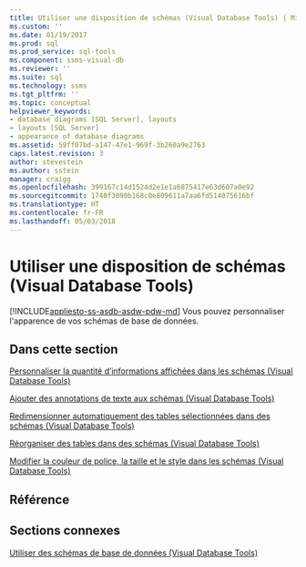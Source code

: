 ```yaml
---
title: Utiliser une disposition de schémas (Visual Database Tools) | Microsoft Docs
ms.custom: ''
ms.date: 01/19/2017
ms.prod: sql
ms.prod_service: sql-tools
ms.component: ssms-visual-db
ms.reviewer: ''
ms.suite: sql
ms.technology: ssms
ms.tgt_pltfrm: ''
ms.topic: conceptual
helpviewer_keywords:
- database diagrams [SQL Server], layouts
- layouts [SQL Server]
- appearance of database diagrams
ms.assetid: 59ff07bd-a147-47e1-969f-3b260a9e2763
caps.latest.revision: 3
author: stevestein
ms.author: sstein
manager: craigg
ms.openlocfilehash: 399167c14d1524d2e1e1a6875417e63d607a0e92
ms.sourcegitcommit: 1740f3090b168c0e809611a7aa6fd514075616bf
ms.translationtype: HT
ms.contentlocale: fr-FR
ms.lasthandoff: 05/03/2018
---
```

# <a name="work-with-diagram-layout-visual-database-tools"></a>Utiliser une disposition de schémas (Visual Database Tools)
[!INCLUDE[appliesto-ss-asdb-asdw-pdw-md](../../includes/appliesto-ss-asdb-asdw-pdw-md.md)]
Vous pouvez personnaliser l'apparence de vos schémas de base de données.  
  
## <a name="in-this-section"></a>Dans cette section  
[Personnaliser la quantité d’informations affichées dans les schémas &#40;Visual Database Tools&#41;](../../ssms/visual-db-tools/customize-the-amount-of-information-displayed-in-diagrams-visual-database-tools.md)  
  
[Ajouter des annotations de texte aux schémas &#40;Visual Database Tools&#41;](../../ssms/visual-db-tools/add-text-annotations-to-diagrams-visual-database-tools.md)  
  
[Redimensionner automatiquement des tables sélectionnées dans des schémas &#40;Visual Database Tools&#41;](../../ssms/visual-db-tools/autosize-selected-tables-in-diagrams-visual-database-tools.md)  
  
[Réorganiser des tables dans des schémas &#40;Visual Database Tools&#41;](../../ssms/visual-db-tools/arrange-tables-in-diagrams-visual-database-tools.md)  
  
[Modifier la couleur de police, la taille et le style dans les schémas &#40;Visual Database Tools&#41;](../../ssms/visual-db-tools/change-the-font-color-size-and-style-in-diagrams-visual-database-tools.md)  
  
## <a name="reference"></a>Référence  
  
## <a name="related-sections"></a>Sections connexes  
[Utiliser des schémas de base de données &#40;Visual Database Tools&#41;](../../ssms/visual-db-tools/work-with-database-diagrams-visual-database-tools.md)  
  
